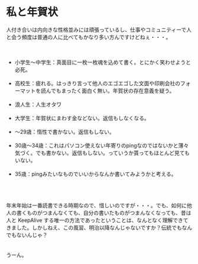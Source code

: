 # 私と年賀状
人付き合いは内向きな性格並みには頑張っているし、仕事やコミュニティーで人と会う頻度は普通の人に比べてもかなり多い方んですけどねぇ・・・。<br />
<br />
<ul><br />
<li>小学生〜中学生：真面目に一枚一枚魂を込めて書く。とにかく笑わせようと必死。</li><br />
<li>高校生：疲れる。はっきり言って他人のエゴエゴした文面や印刷会社のフォーマットを読んでもまったく面白く無い。年賀状の存在意義を疑う。</li><br />
<li>浪人生：人生オタワ</li><br />
<li>大学生：年賀状にまわす金などない。返信もしなくなる。</li><br />
<li>〜29歳：惰性で書かない。返信もしない。</li><br />
<li>30歳〜34歳：これはパソコン使えない年寄りのpingなのではないかと薄々気づく。でも書かない。返信もしない。っていうか貰ってもほとんど見てもいない。</li><br />
<li>35歳：pingみたいなものでいいからなんか書いてみようかと考える。</li><br />
</ul><br />
<br />
年末年始は一番読書できる時期なので、惜しいのですが・・・。でも、如何に他人の書くものがつまんなくても、自分の書いたものがつまんなくなっても、昔は人と KeepAlive する唯一の方法であったということは、なんとなく理解できてきました。しかしねえ、この風習、明治以降なんじゃないですか？伝統でもなんでもないんじゃ？<br />
<br />
<br />
うーん。

